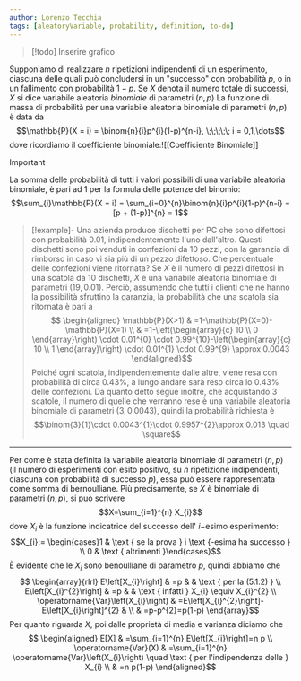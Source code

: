 ```yaml
---
author: Lorenzo Tecchia
tags: [aleatoryVariable, probability, definition, to-do]
---
```

>[!todo] Inserire grafico

Supponiamo di realizzare $n$ ripetizioni indipendenti di un esperimento, ciascuna delle quali può concludersi in un "successo" con probabilità $p$, o in un fallimento con probabilità $1-p$. Se $X$ denota il numero totale di successi, $X$ si dice variabile aleatoria *binomiale* di parametri $(n,p)$
La funzione di massa di probabilità per una variabile aleatoria binomiale di parametri $(n,p)$ è data da $$\mathbb{P}(X = i) = \binom{n}{i}p^{i}(1-p)^{n-i}, \;\;\;\;\; i = 0,1,\dots$$
dove ricordiamo il coefficiente binomiale:![[Coefficiente Binomiale]]

>[!important]
> La somma delle probabilità di tutti i valori possibili di una variabile aleatoria binomiale, è pari ad $1$ per la formula delle potenze del binomio:$$\sum_{i}\mathbb{P}(X = i) = \sum_{i=0}^{n}\binom{n}{i}p^{i}(1-p)^{n-i} = [p + (1-p)]^{n} = 1$$

>[!example]-
> Una azienda produce dischetti per PC che sono difettosi con probabilità $0.01$, indipendentemente l'uno dall'altro. Questi dischetti sono poi venduti in confezioni da $10$ pezzi, con la garanzia di rimborso in caso vi sia più di un pezzo difettoso. Che percentuale delle confezioni viene ritornata?
> Se $X$ è il numero di pezzi difettosi in una scatola da $10$ dischetti, $X$ è una variabile aleatoria binomiale di parametri $(19, 0.01)$. Perciò, assumendo che tutti i clienti che ne hanno la possibilità sfruttino la garanzia, la probabilità che una scatola sia ritornata è pari a $$
\begin{aligned}
\mathbb{P}(X>1) & =1-\mathbb{P}(X=0)-\mathbb{P}(X=1) \\
& =1-\left(\begin{array}{c}
10 \\
0
\end{array}\right) \cdot 0.01^{0} \cdot 0.99^{10}-\left(\begin{array}{c}
10 \\
1
\end{array}\right) \cdot 0.01^{1} \cdot 0.99^{9} \approx 0.0043
\end{aligned}$$
> Poiché ogni scatola, indipendentemente dalle altre, viene resa con probabilità di circa $0.43\%$, a lungo andare sarà reso circa lo $0.43\%$ delle confezioni. Da quanto detto segue inoltre, che acquistando $3$ scatole, il numero di quelle che verranno rese è una variabile aleatoria binomiale di parametri $(3, 0.0043)$, quindi la probabilità richiesta è $$\binom{3}{1}\cdot 0.0043^{1}\cdot 0.9957^{2}\approx 0.013 \quad \square$$

---

Per come è stata definita la variabile aleatoria binomiale di parametri $(n, p)$ (il numero di esperimenti con esito positivo, su $n$ ripetizione indipendenti, ciascuna con probabilità di successo $p$), essa può essere rappresentata come somma di bernoulliane. Più precisamente, se $X$ è binomiale di parametri $(n, p)$, si può scrivere $$X=\sum_{i=1}^{n} X_{i}$$ dove $X_{i}$ è la funzione indicatrice del successo dell' $i-$esimo esperimento: $$X_{i}:= \begin{cases}1 & \text { se la prova } i \text {-esima ha successo } \\ 0 & \text { altrimenti }\end{cases}$$
È evidente che le $X_{i}$ sono benoulliane di parametro $p$, quindi abbiamo che $$
\begin{array}{rlrl}
E\left[X_{i}\right] & =p & & \text { per la (5.1.2) } \\
E\left[X_{i}^{2}\right] & =p & & \text { infatti } X_{i} \equiv X_{i}^{2} \\
\operatorname{Var}\left(X_{i}\right) & =E\left[X_{i}^{2}\right]-E\left[X_{i}\right]^{2} & \\
& =p-p^{2}=p(1-p)
\end{array}$$
Per quanto riguarda $X$, poi dalle proprietà di media e varianza diciamo che $$
\begin{aligned}
E[X] & =\sum_{i=1}^{n} E\left[X_{i}\right]=n p \\
\operatorname{Var}(X) & =\sum_{i=1}^{n} \operatorname{Var}\left(X_{i}\right) \quad \text { per l'indipendenza delle } X_{i} \\
& =n p(1-p)
\end{aligned}$$
